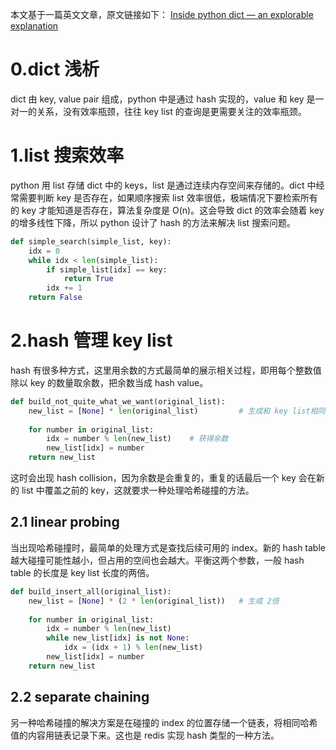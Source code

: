 本文基于一篇英文文章，原文链接如下：
[Inside python dict — an explorable explanation](https://just-taking-a-ride.com/inside_python_dict/chapter1.html)

# 0.dict 浅析
dict 由 key, value pair 组成，python 中是通过 hash 实现的，value 和 key 是一对一的关系，没有效率瓶颈，往往 key list 的查询是更需要关注的效率瓶颈。

# 1.list 搜索效率
python 用 list 存储 dict 中的 keys，list 是通过连续内存空间来存储的。dict 中经常需要判断 key 是否存在，如果顺序搜索 list 效率很低，极端情况下要检索所有的 key 才能知道是否存在，算法复杂度是 O(n)。这会导致 dict 的效率会随着 key 的增多线性下降，所以 python 设计了 hash 的方法来解决 list 搜索问题。
```python
def simple_search(simple_list, key):
    idx = 0                            
    while idx < len(simple_list):      
        if simple_list[idx] == key:    
            return True                
        idx += 1                    
    return False     
```

# 2.hash 管理 key list
hash 有很多种方式，这里用余数的方式最简单的展示相关过程，即用每个整数值除以 key 的数量取余数，把余数当成 hash value。
```python
def build_not_quite_what_we_want(original_list):
    new_list = [None] * len(original_list)         # 生成和 key list相同长度的 list 用以存放 key
                                                
    for number in original_list:                
        idx = number % len(new_list)    # 获得余数        
        new_list[idx] = number                  
    return new_list        
```
这时会出现 hash collision，因为余数是会重复的，重复的话最后一个 key 会在新的 list 中覆盖之前的 key，这就要求一种处理哈希碰撞的方法。

## 2.1 linear probing
当出现哈希碰撞时，最简单的处理方式是查找后续可用的 index。新的 hash table 越大碰撞可能性越小，但占用的空间也会越大。平衡这两个参数，一般 hash table 的长度是 key list 长度的两倍。
```python
def build_insert_all(original_list):            
    new_list = [None] * (2 * len(original_list))   # 生成 2倍
                                                
    for number in original_list:                
        idx = number % len(new_list)            
        while new_list[idx] is not None:        
            idx = (idx + 1) % len(new_list)     
        new_list[idx] = number                  
    return new_list  
```

## 2.2 separate chaining
另一种哈希碰撞的解决方案是在碰撞的 index 的位置存储一个链表，将相同哈希值的内容用链表记录下来。这也是 redis 实现 hash 类型的一种方法。